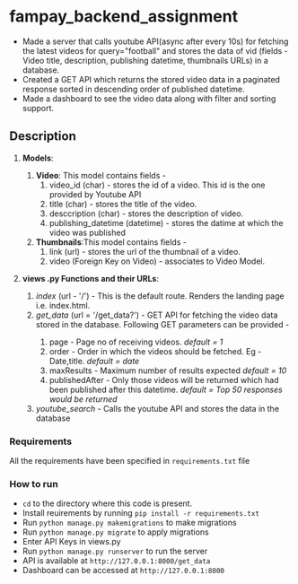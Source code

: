 # fampay_backend_assignment
- Made a server that calls youtube API(async after every 10s) for fetching the latest videos for query="football" and stores the data of vid (fields - Video title, description, publishing datetime, thumbnails URLs) in a database. 
- Created a GET API which returns the stored video data in a paginated response sorted in descending order of published datetime.
- Made a dashboard to see the video data along with filter and sorting support.

## Description
1. __Models__:
    1. __Video__: This model contains fields - 
        1. video_id (char) - stores the id of a video. This id is the one provided by Youtube API
        2. title (char) - stores the title of the video.
        3. desccription (char) - stores the description of video.
        4. publishing_datetime (datetime) - stores the datime at which the video was published
    2. __Thumbnails__:This model contains fields - 
        1. link (url) - stores the url of the thumbnail of a video.
        2. video (Foreign Key on Video) - associates to Video Model.
        
2. __views .py Functions and their URLs__:
    1. _index_ (url - '/') - This is the default route. Renders the landing page i.e. index.html.
    2. _get\_data_ (url = '/get_data?<parameters>') - GET API for fetching the video data stored in the database. Following GET parameters can be provided -
        1. page - Page no of receiving videos. _default = 1_
        2. order - Order in which the videos should be fetched. Eg - Date,title. _default = date_
        3. maxResults - Maximum number of results expected _default = 10_
        4. publishedAfter - Only those videos will be returned which had been published after this datetime. _default = Top 50 responses would be returned_
    3. _youtube\_search_ - Calls the youtube API and stores the data in the database


### Requirements
All the requirements have been specified in ```requirements.txt``` file

### How to run
- ```cd``` to the directory where this code is present.
- Install reuirements by running ```pip install -r requirements.txt```
- Run ```python manage.py makemigrations``` to make migrations
- Run ```python manage.py migrate``` to apply migrations
- Enter API Keys in views.py
- Run ```python manage.py runserver``` to run the server
- API is available at ```http://127.0.0.1:8000/get_data```
- Dashboard can be accessed at ```http://127.0.0.1:8000```
